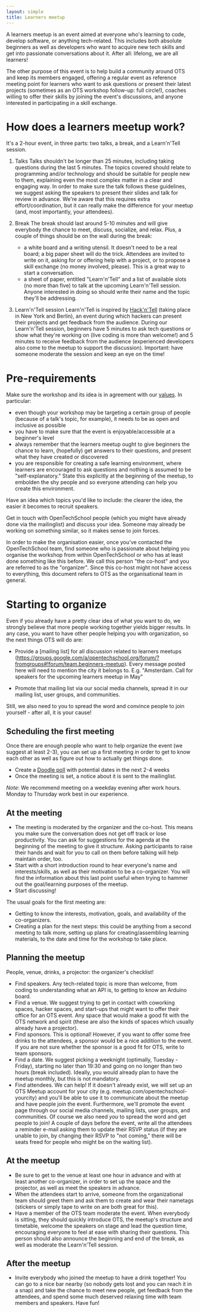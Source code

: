 ```yaml
---
layout: simple
title: Learners meetup
---
```


A learners meetup is an event aimed at everyone who's learning to code, develop software, or anything tech-related. This includes both absolute beginners as well as developers who want to acquire new tech skills and get into passionate conversations about it. After all: lifelong, we are all learners!

The other purpose of this event is to help build a community around OTS and keep its members engaged, offering a regular event as reference meeting point for learners who want to ask questions or present their latest projects (sometimes as an OTS workshop follow-up: full circle!), coaches willing to offer their skills by joining the event's discussions, and anyone interested in participating in a skill exchange.

# How does a learners meetup work?

It's a 2-hour event, in three parts: two talks, a break, and a Learn'n'Tell session.

1. Talks
Talks shouldn't be longer than 25 minutes, including taking questions during the last 5 minutes.
The topics covered should relate to programming and/or technology and should be suitable for people new to them, explaining even the most complex matter in a clear and engaging way.
In order to make sure the talk follows these guidelines, we suggest asking the speakers to present their slides and talk for review in advance. We're aware that this requires extra effort/coordination, but it can really make the difference for your meetup (and, most importantly, your attendees).

2. Break
The break should last around 5-10 minutes and will give everybody the chance to meet, discuss, socialize, and relax.
Plus, a couple of things should be on the wall during the break:
    * a white board and a writing utensil. It doesn't need to be a real board; a big paper sheet will do the trick. Attendees are invited to write on it, asking for or offering help with a project, or to propose a skill exchange (no money involved, please). This is a great way to start a conversation.
    * a sheet of paper, entitled "Learn'n'Tell" and a list of available slots (no more than five) to talk at the upcoming Learn'n'Tell session. Anyone interested in doing so should write their name and the topic they'll be addressing.

3. Learn'n'Tell session
Learn'n'Tell is inspired by [Hack'n'Tell](http://hackandtell.org/) (taking place in New York and Berlin), an event during which hackers can present their projects and get feedback from the audience. During our Learn'n'Tell session, beginners have 5 minutes to ask tech questions or show what they're working on (live coding is more than welcome!) and 5 minutes to receive feedback from the audience (experienced developers also come to the meetup to support the discussion). Important: have someone moderate the session and keep an eye on the time!

# Pre-requirements

Make sure the workshop and its idea is in agreement with our [values](/values.html). In particular:
 * even though your workshop may be targeting a certain group of people (because of a talk's topic, for example), it needs to be as open and inclusive as possible
 * you have to make sure that the event is enjoyable/accessible at a beginner's level
 * always remember that the learners meetup ought to give beginners the chance to learn, (hopefully) get answers to their questions, and present what they have created or discovered
 * you are responsible for creating a safe learning environment, where learners are encouraged to ask questions and nothing is assumed to be "self-explanatory." State this explicitly at the beginning of the meetup, to embolden the shy people and so everyone attending can help you create this environment.

Have an idea which topics you'd like to include: the clearer the idea, the easier it becomes to recruit speakers.

Get in touch with OpenTechSchool people (which you might have already done via the mailinglist) and discuss your idea. Someone may already be working on something similar, so it makes sense to join forces.

In order to make the organisation easier, once you've contacted the OpenTechSchool team, find someone who is passionate about helping you organise the workshop from within OpenTechSchool or who has at least done something like this before. We call this person "the co-host" and you are referred to as the "organizer". Since this co-host might not have access to everything, this document refers to OTS as the organisational team in general.

# Starting to organize

Even if you already have a pretty clear idea of what you want to do, we strongly believe that more people working together yields bigger results. In any case, you want to have other people helping you with organization, so the next things OTS will do are:

 * Provide a [mailing list] for all discussion related to learners meetups (https://groups.google.com/a/opentechschool.org/forum/?fromgroups#!forum/team.beginners-meetup).
Every message posted here will need to mention the city it belongs to.
E.g. "Amsterdam. Call for speakers for the upcoming learners meetup in May"

 * Promote that mailing list via our social media channels, spread it in our mailing list, user groups, and communities.

Still, we also need to you to spread the word and convince people to join yourself - after all, it is your cause!

## Scheduling the first meeting
Once there are enough people who want to help organize the event (we suggest at least 2-3), you can set up a first meeting in order to get to know each other as well as figure out how to actually get things done.

 * Create a [Doodle poll](http://www.doodle.com/) with potential dates in the next 2-4 weeks
 * Once the meeting is set, a notice about it is sent to the mailinglist.

_Note_: We recommend meeting on a weekday evening after work hours. Monday to Thursday work best in our experience.

## At the meeting

 * The meeting is moderated by the organizer and the co-host. This means you make sure the conversation does not get off track or lose productivity. You can ask for suggestions for the agenda at the beginning of the meeting to give it structure. Asking participants to raise their hands and wait for you to call on them before talking will help maintain order, too.
 * Start with a short introduction round to hear everyone's name and interests/skills, as well as their motivation to be a co-organizer. You will find the information about this last point useful when trying to hammer out the goal/learning purposes of the meetup.
 * Start discussing!

The usual goals for the first meeting are:
 * Getting to know the interests, motivation, goals, and availability of the co-organizers.
 * Creating a plan for the next steps: this could be anything from a second meeting to talk more, setting up plans for creating/assembling learning materials, to the date and time for the workshop to take place.

## Planning the meetup
People, venue, drinks, a projector: the organizer's checklist!

 * Find speakers. Any tech-related topic is more than welcome, from coding to understanding what an API is, to getting to know an Arduino board.
 * Find a venue. We suggest trying to get in contact with coworking spaces, hacker spaces, and start-ups that might want to offer their office for an OTS event. Any space that would make a good fit with the OTS network and spirit (these are also the kinds of spaces which usually already have a projector).
 * Find sponsors. This is optional! However, if you want to offer some free drinks to the attendees, a sponsor would be a nice addition to the event. If you are not sure whether the sponsor is a good fit for OTS, write to team sponsors.
 * Find a date. We suggest picking a weeknight (optimally, Tuesday - Friday), starting no later than 19:30 and going on no longer than two hours (break included). Ideally, you would already plan to have the meetup monthly, but this is not mandatory.
 * Find attendees. We can help! If it doesn't already exist, we will set up an OTS Meetup account for your city (e.g. meetup.com/opentechschool-yourcity) and you'll be able to use it to communicate about the meetup and have people join the event. Furthermore, we'll promote the event page through our social media channels, mailing lists, user groups, and communities. Of course we also need _you_ to spread the word and get people to join! A couple of days before the event, write all the attendees a reminder e-mail asking them to update their RSVP status (if they are unable to join, by changing their RSVP to "not coming," there will be seats freed for people who might be on the waiting list).

## At the meetup
 * Be sure to get to the venue at least one hour in advance and with at least another co-organizer, in order to set up the space and the projector, as well as meet the speakers in advance.
 * When the attendees start to arrive, someone from the organizational team should greet them and ask them to create and wear their nametags (stickers or simply tape to write on are both great for this).
 * Have a member of the OTS team moderate the event. When everybody is sitting, they should quickly introduce OTS, the meetup's structure and timetable, welcome the speakers on stage and lead the question time, encouraging everyone to feel at ease with sharing their questions. This person should also announce the beginning and end of the break, as well as moderate the Learn'n'Tell session.

## After the meetup

 * Invite everybody who joined the meetup to have a drink together! You can go to a nice bar nearby (so nobody gets lost and you can reach it in a snap) and take the chance to meet new people, get feedback from the attendees, and spend some much deserved relaxing time with team members and speakers. Have fun!